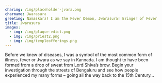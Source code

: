```yaml
---
charimg: /img/placeholder-jvara.png
charname: Jwarasura
greeting: Namaskara! I am the Fever Demon, Jwarasura! Bringer of Fever and Illness!
title: Jwarasura
images:
  - img: /img/plaque-edict.png
  - img: /img/priest2.png
  - img: /img/templeofferings.png
---
```

Before we knew of diseases, I was a symbol of the most common form of illness, fever or Jwara as we say in Kannada. I am thought to have been formed from a drop of sweat from Lord Shiva’s brow. Begin your investigation through the streets of Bengaluru and see how people experienced my many forms – going all the way back to the 15th Century…